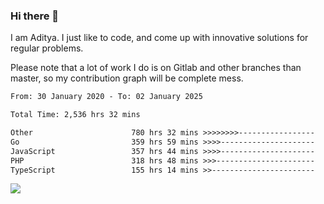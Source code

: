### Hi there 👋

I am Aditya. I just like to code, and come up with innovative solutions for regular problems.

Please note that a lot of work I do is on Gitlab and other branches than master, so my contribution graph will be complete mess.

<!--START_SECTION:waka-->

```txt
From: 30 January 2020 - To: 02 January 2025

Total Time: 2,536 hrs 32 mins

Other                      780 hrs 32 mins >>>>>>>>-----------------   30.77 %
Go                         359 hrs 59 mins >>>>---------------------   14.19 %
JavaScript                 357 hrs 44 mins >>>>---------------------   14.10 %
PHP                        318 hrs 48 mins >>>----------------------   12.57 %
TypeScript                 155 hrs 14 mins >>-----------------------   06.12 %
```

<!--END_SECTION:waka-->

![](https://komarev.com/ghpvc/?username=BrainBuzzer)
